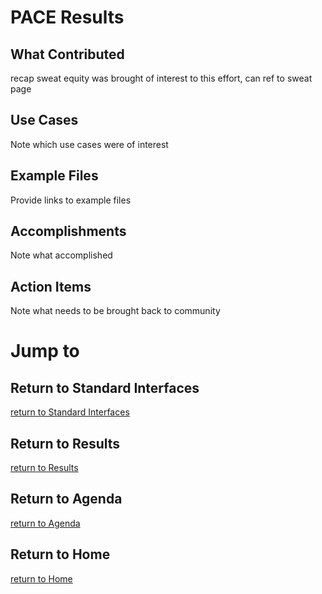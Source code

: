 # PACE Results

## What Contributed
recap sweat equity was brought of interest to this effort,
can ref to sweat page

## Use Cases
Note which use cases were of interest

## Example Files
Provide links to example files

## Accomplishments
Note what accomplished

## Action Items
Note what needs to be brought back to community


# Jump to
## Return to Standard Interfaces
[return to Standard Interfaces](../../StandardInterface)

## Return to Results
[return to Results](../../../Results)

## Return to Agenda
[return to Agenda](../../../Agenda)

## Return to Home
[return to Home](../../../index.md)

